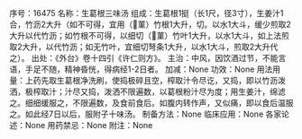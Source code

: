序号：16475
名称：生葛根三味汤
组成：生葛根1挺（长1尺，径3寸），生姜汁1合，竹沥2大升（如不可得，宜用（菫）竹根1大升，切。以水1大斗，缓少煎取2大升以代竹沥；如竹根不可得，以细切（菫）竹叶1大升，以水1大斗，如上法煎取2大升，以代竹沥；如无竹叶，宜细切弩条1大升，以水1大斗，煎取2大升代之）。
出处：《外台》卷十四引《许仁则方》。
主治：中风，因饮酒过节，不能言语，手足不随，精神昏恍，得病经1-2日者。
加减：None
功效：None
用法用量：上药先取生葛根净洗刷，使捣极碎且空，榨取汁令尽讫，又捣，即以竹沥泼洒，极榨取汁；汁尽又捣，泼洒不限遍数，以葛根粉汁尽为度；用生姜汁，绵滤之。细细缓服之，不限遍数，及食前食后。如腹内转作声，又似痛，即以食后温服之。如此经7日以后，服附子十味汤。
制备方法：None
临床应用：None
各家论述：None
用药禁忌：None
附注：None
